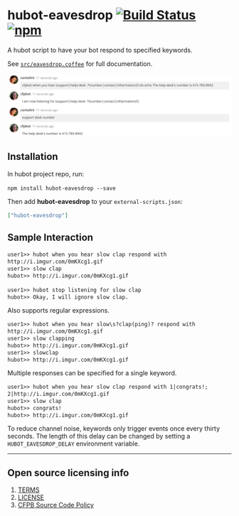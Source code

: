 # hubot-eavesdrop [![Build Status](https://img.shields.io/travis/catops/hubot-eavesdrop.svg?maxAge=2592000&style=flat-square)](https://travis-ci.org/catops/hubot-eavesdrop.svg?branch=master) [![npm](https://img.shields.io/npm/v/hubot-eavesdrop.svg?maxAge=2592000&style=flat-square)](https://www.npmjs.com/package/hubot-eavesdrop)

A hubot script to have your bot respond to specified keywords.

See [`src/eavesdrop.coffee`](src/eavesdrop.coffee) for full documentation.

![hubot-eavesdrop screenshot](screenshot.png)

## Installation

In hubot project repo, run:

`npm install hubot-eavesdrop --save`

Then add **hubot-eavesdrop** to your `external-scripts.json`:

```json
["hubot-eavesdrop"]
```

## Sample Interaction

```
user1>> hubot when you hear slow clap respond with http://i.imgur.com/0mKXcg1.gif
user1>> slow clap
hubot>> http://i.imgur.com/0mKXcg1.gif

user1>> hubot stop listening for slow clap
hubot>> Okay, I will ignore slow clap.
```

Also supports regular expressions.

```
user1>> hubot when you hear slow\s?clap(ping)? respond with http://i.imgur.com/0mKXcg1.gif
user1>> slow clapping
hubot>> http://i.imgur.com/0mKXcg1.gif
user1>> slowclap
hubot>> http://i.imgur.com/0mKXcg1.gif
```

Multiple responses can be specified for a single keyword.

```
user1>> hubot when you hear slow clap respond with 1|congrats!; 2|http://i.imgur.com/0mKXcg1.gif
user1>> slow clap
hubot>> congrats!
hubot>> http://i.imgur.com/0mKXcg1.gif
```

To reduce channel noise, keywords only trigger events once every thirty seconds.
The length of this delay can be changed by setting a `HUBOT_EAVESDROP_DELAY` environment variable.

----

## Open source licensing info
1. [TERMS](TERMS.md)
2. [LICENSE](LICENSE)
3. [CFPB Source Code Policy](https://github.com/cfpb/source-code-policy/)
